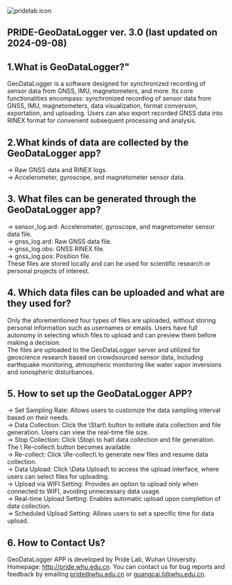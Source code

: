 ![pridelab.icon](https://github.com/PrideLab/PRIDE-GeoDataLogger/blob/master/PRIDE.png)
## PRIDE-GeoDataLogger ver. 3.0 (last updated on 2024-09-08)
## 1.What is GeoDataLogger?" 
  GeoDataLogger is a software designed for synchronized recording of sensor data from GNSS, IMU, magnetometers, and more. Its core functionalities encompass: synchronized recording of sensor data from GNSS, IMU, magnetometers, data visualization, format conversion, exportation, and uploading. Users can also export recorded GNSS data into RINEX format for convenient subsequent processing and analysis.
## 2.What kinds of data are collected by the GeoDataLogger app?     
  -> Raw GNSS data and RINEX logs.   
  -> Accelerometer, gyroscope, and magnetometer sensor data.
## 3. What files can be generated through the GeoDataLogger app?     
  -> sensor_log.ard: Accelerometer, gyroscope, and magnetometer sensor data file.   
  -> gnss_log.ard: Raw GNSS data file.   
  -> gnss_log.obs: GNSS RINEX file.   
  -> gnss_log.pos: Position file.   
  These files are stored locally and can be used for scientific research or personal projects of interest.   
## 4. Which data files can be uploaded and what are they used for?     
  Only the aforementioned four types of files are uploaded, without storing personal information such as usernames or emails. Users have full autonomy in selecting which files to upload and can preview them before making a decision.    
  The files are uploaded to the GeoDataLogger server and utilized for geoscience research based on crowdsourced sensor data, including earthquake monitoring, atmospheric monitoring like water vapor inversions and ionospheric disturbances.   
## 5. How to set up the GeoDataLogger APP?     
  -> Set Sampling Rate: Allows users to customize the data sampling interval based on their needs.   
  -> Data Collection: Click the \Start\  button to initiate data collection and file generation. Users can view the real-time file size.   
  -> Stop Collection: Click \Stop\  to halt data collection and file generation. The \ Re-collect\  button becomes available.   
  -> Re-collect: Click \Re-collect\  to generate new files and resume data collection.   
  -> Data Upload: Click \Data Upload\  to access the upload interface, where users can select files for uploading.   
  -> Upload via WIFI Setting: Provides an option to upload only when connected to WIFI, avoiding unnecessary data usage.   
  -> Real-time Upload Setting: Enables automatic upload upon completion of data collection.   
  -> Scheduled Upload Setting: Allows users to set a specific time for data upload.   
## 6. How to Contact Us?     
  GeoDataLogger APP is developed by Pride Lab, Wuhan University. Homepage: http://pride.whu.edu.cn. You can contact us for bug reports and feedback by emailing pride@whu.edu.cn or guangcai.li@whu.edu.cn.
          
